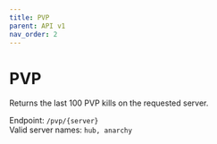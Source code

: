 ```yaml
---
title: PVP
parent: API v1
nav_order: 2
---
```


# PVP

Returns the last 100 PVP kills on the requested server.

Endpoint: `/pvp/{server}`
<br />
Valid server names: `hub, anarchy`

